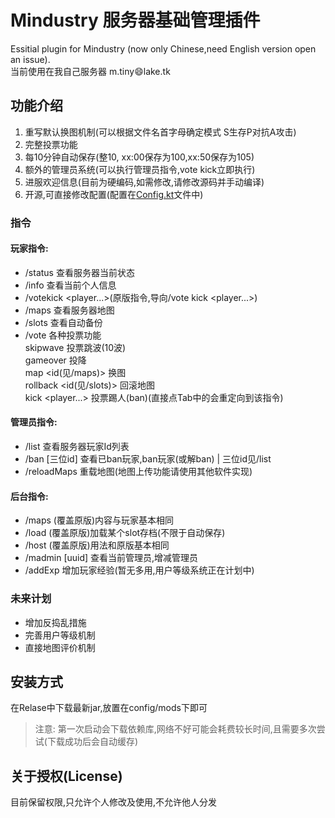 # Mindustry 服务器基础管理插件
Essitial plugin for Mindustry (now only Chinese,need English version open an issue).  
当前使用在我自己服务器 m.tiny:smile:lake.tk

## 功能介绍
1. 重写默认换图机制(可以根据文件名首字母确定模式 S生存P对抗A攻击)
2. 完整投票功能
3. 每10分钟自动保存(整10, xx:00保存为100,xx:50保存为105)
4. 额外的管理员系统(可以执行管理员指令,vote kick立即执行)
5. 进服欢迎信息(目前为硬编码,如需修改,请修改源码并手动编译)
6. 开源,可直接修改配置(配置在[Config.kt](https://github.com/way-zer/MyMindustryPlugin/blob/master/MindustryPlugin/src/main/kotlin/cf/wayzer/mindustry/Config.kt)文件中)

### 指令
#### 玩家指令:
- /status 查看服务器当前状态
- /info 查看当前个人信息
- /votekick <player...>(原版指令,导向/vote kick <player...>)
- /maps 查看服务器地图
- /slots 查看自动备份
- /vote 各种投票功能  
  skipwave 投票跳波(10波)  
  gameover 投降  
  map <id(见/maps)> 换图  
  rollback <id(见/slots)> 回滚地图  
  kick <player...> 投票踢人(ban)(直接点Tab中的会重定向到该指令)  
#### 管理员指令:
- /list 查看服务器玩家Id列表
- /ban [三位id] 查看已ban玩家,ban玩家(或解ban) | 三位id见/list
- /reloadMaps 重载地图(地图上传功能请使用其他软件实现)  
#### 后台指令:
- /maps (覆盖原版)内容与玩家基本相同
- /load (覆盖原版)加载某个slot存档(不限于自动保存)
- /host (覆盖原版)用法和原版基本相同
- /madmin [uuid] 查看当前管理员,增减管理员
- /addExp <playerId> <num> 增加玩家经验(暂无多用,用户等级系统正在计划中)

### 未来计划
- 增加反捣乱措施
- 完善用户等级机制
- 直接地图评价机制

## 安装方式
在Relase中下载最新jar,放置在config/mods下即可
> 注意: 第一次启动会下载依赖库,网络不好可能会耗费较长时间,且需要多次尝试(下载成功后会自动缓存)

## 关于授权(License)
目前保留权限,只允许个人修改及使用,不允许他人分发

